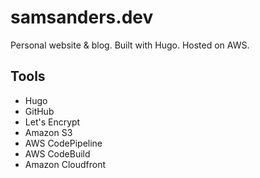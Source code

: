 #   samsanders.dev

Personal website & blog. Built with Hugo. Hosted on AWS.

##  Tools
*   Hugo
*   GitHub
*   Let's Encrypt
*   Amazon S3
*   AWS CodePipeline
*   AWS CodeBuild
*   Amazon Cloudfront
